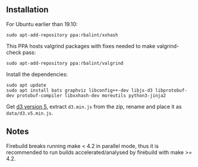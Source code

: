 ## Installation

For Ubuntu earlier than 19.10:

    sudo apt-add-repository ppa:rbalint/xxhash
    
This PPA hosts valgrind packages with fixes needed to make valgrind-check pass:

    sudo apt-add-repository ppa:rbalint/valgrind

Install the dependencies:

    sudo apt update
    sudo apt install bats graphviz libconfig++-dev libjs-d3 libprotobuf-dev protobuf-compiler libxxhash-dev moreutils python3-jinja2

Get [d3 version 5](https://github.com/d3/d3/releases),
extract `d3.min.js` from the zip, rename and place it as
`data/d3.v5.min.js`.

## Notes

 Firebuild breaks running make < 4.2 in parallel mode, thus it is recommended
 to run builds accelerated/analysed by firebuild with make >= 4.2.
